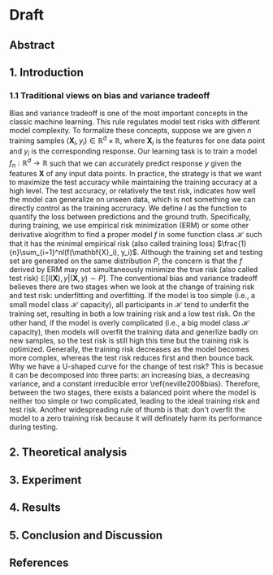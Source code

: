 # Draft

## Abstract



## 1. Introduction

### 1.1 Traditional views on bias and variance tradeoff

Bias and variance tradeoff is one of the most important concepts in the classic machine learning. This rule regulates model test risks with different model complexity. To formalize these concepts, suppose we are given $n$ training samples $(\mathbf{X}_i, y_i) \in \mathbb{R}^d \times \mathbb{R}$, where $\mathbf{X}_i$ is the features for one data point and $y_i$ is the corresponding response. Our learning task is to train a model $f_n: \mathbb{R}^d \to \mathbb{R}$ such that we can accurately predict response $y$ given the features $\mathbf{X}$ of any input data points. In practice, the strategy is that we want to maximize the test accuracy while maintaining the training accuracy at a high level. The test accuracy, or relatively the test risk, indicates how well the model can generalize on unseen data, which is not something we can directly control as the training accruracy. We define $l$ as the function to quantify the loss between predictions and the ground truth. Specifically, during training, we use empirical risk minimization (ERM) or some other derivative alogrithm to find a proper model $f$ in some function class $\mathcal{H}$ such that it has the minimal empirical risk (also called training loss) $\frac{1}{n}\sum_{i=1}^nl(f(\mathbf{X}_i), y_i)$. Although the training set and testing set are generated on the same distribution $P$, the concern is that the $f$ derived by ERM may not simultaneously minimize the true risk (also called test risk) $\mathbb{E}[l(\mathbf{X}), y|(\mathbf{X}, y) \sim P]$. The conventional bias and variance tradeoff believes there are two stages when we look at the change of training risk and test risk: underfitting and overfitting. If the model is too simple (i.e., a small model class $\mathcal{H}$ capacity), all participants in $\mathcal{H}$ tend to underfit the training set, resulting in both a low training risk and a low test risk. On the other hand, if the model is overly complicated (i.e., a big model class $\mathcal{H}$ capacity), then models will overfit the training data and generlize badly on new samples, so the test risk is still high this time but the training risk is optimized. Generally, the training risk decreases as the model becomes more complex, whereas the test risk reduces first and then bounce back. Why we have a U-shaped curve for the change of test risk? This is becasue it can be decomposed into three parts: an increasing bias, a decreasing variance, and a constant irreducible error \ref{neville2008bias}. Therefore, between the two stages, there exists a balanced point where the model is neither too simple or two complicated, leading to the ideal training risk and test risk. Another widespreading rule of thumb is that: don't overfit the model to a zero training risk because it will definately harm its performance during testing.



## 2. Theoretical analysis



## 3. Experiment



## 4. Results



## 5. Conclusion and Discussion



## References